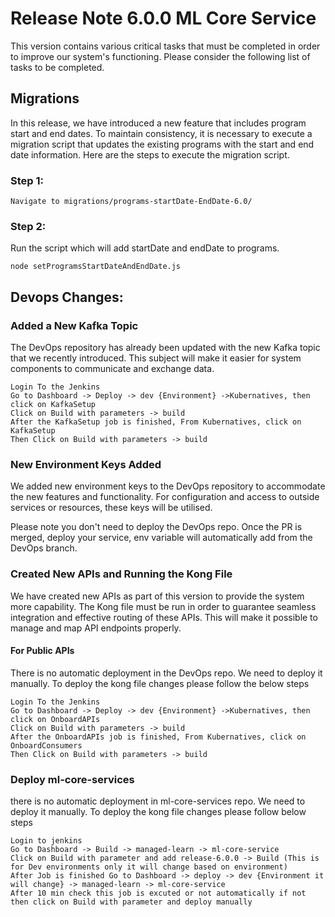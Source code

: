 # Release Note 6.0.0 ML Core Service

This version contains various critical tasks that must be completed in order to improve our system's functioning. Please consider the following list of tasks to be completed.

## Migrations

In this release, we have introduced a new feature that includes program start and end dates. To maintain consistency, it is necessary to execute a migration script that updates the existing programs with the start and end date information. Here are the steps to execute the migration script.

### Step 1:

    Navigate to migrations/programs-startDate-EndDate-6.0/

### Step 2:

Run the script which will add startDate and endDate to programs.

    node setProgramsStartDateAndEndDate.js

## Devops Changes:

### Added a New Kafka Topic

The DevOps repository has already been updated with the new Kafka topic that we recently introduced. This subject will make it easier for system components to communicate and exchange data.

    Login To the Jenkins
    Go to Dashboard -> Deploy -> dev {Environment} ->Kubernatives, then click on KafkaSetup
    Click on Build with parameters -> build
    After the KafkaSetup job is finished, From Kubernatives, click on KafkaSetup
    Then Click on Build with parameters -> build

### New Environment Keys Added

We added new environment keys to the DevOps repository to accommodate the new features and functionality. For configuration and access to outside services or resources, these keys will be utilised.

Please note you don't need to deploy the DevOps repo. Once the PR is merged, deploy your service, env variable will automatically add from the DevOps branch.

### Created New APIs and Running the Kong File

We have created new APIs as part of this version to provide the system more capability. The Kong file must be run in order to guarantee seamless integration and effective routing of these APIs. This will make it possible to manage and map API endpoints properly.

#### For Public APIs

There is no automatic deployment in the DevOps repo. We need to deploy it manually. To deploy the kong file changes please follow the below steps

    Login To the Jenkins
    Go to Dashboard -> Deploy -> dev {Environment} ->Kubernatives, then click on OnboardAPIs
    Click on Build with parameters -> build
    After the OnboardAPIs job is finished, From Kubernatives, click on OnboardConsumers
    Then Click on Build with parameters -> build

### Deploy ml-core-services

there is no automatic deployment in ml-core-services repo. We need to deploy it manually. To deploy the kong file changes please follow below steps

    Login to jenkins
    Go to Dashboard -> Build -> managed-learn -> ml-core-service
    Click on Build with parameter and add release-6.0.0 -> Build (This is for Dev environments only it will change based on environment)
    After Job is finished Go to Dashboard -> deploy -> dev {Environment it will change} -> managed-learn -> ml-core-service
    After 10 min check this job is excuted or not automatically if not then click on Build with parameter and deploy manually
